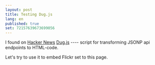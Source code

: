 ```yaml
---
layout: post
title: Testing Dug.js
lang: en
published: true
set: 72157639673699056
---
```


I found on [Hacker News][1] [Dug.js][2] ---- script for transforming JSONP api endpoints to HTML-code.

Let's try to use it to embed Flickr set to this page.

<script>
    dug({
      endpoint: 'http://api.flickr.com/services/rest/?method=flickr.photosets.getPhotos&api_key={{site.flickr_key}}&format=json&photoset_id={{page.set}}',
      callbackParam: 'jsoncallback',
      template: '<div>\
          <h1>\
            <span>Flickr</span> \
          </h1>\
          <ul class="photos">\
            {{#photoset.photo}}\
              <li>\
                <a href="\{\{url\}\}" title="\{\{title\}\}" alt="\{\{title\}\}">\
                  <h3>{{title}}</h3>\
                  <img src="http://farm{{farm}}.static.flickr.com/{{server}}/{{id}}_{{secret}}_m.jpg">\
                </a>\
              </li>\
            {{/photoset.photo}}\
          </ul>\
        </div>'
    });
  </script>

[1]: https://news.ycombinator.com/item?id=7230411
[2]: http://rog.ie/blog/dugjs-a-jsonp-to-html-script
